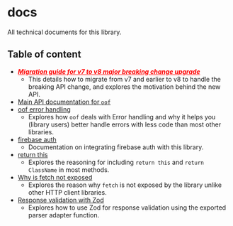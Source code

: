 # docs
All technical documents for this library.


## Table of content
- ***<a href="./v7%20to%20v8%20migration%20guide.md" target="_blank" style="color: red">Migration guide for v7 to v8 major breaking change upgrade</a>***
    - This details how to migrate from v7 and earlier to v8 to handle the breaking API change, and explores the motivation behind the new API.
- [Main API documentation for `oof`](./index.md)
- [oof error handling](./oof%20error%20handling.md)
    - Explores how `oof` deals with Error handling and why it helps you (library users) better handle errors with less code than most other libraries.
- [firebase auth](./firebase-auth.md)
    - Documentation on integrating firebase auth with this library.
- [return this](./return%20this.md)
    - Explores the reasoning for including `return this` and `return ClassName` in most methods.
- [Why is fetch not exposed](./why%20is%20fetch%20not%20exposed.md)
    - Explores the reason why `fetch` is not exposed by the library unlike other HTTP client libraries.
- [Response validation with Zod](./validation-zod.md)
    - Explores how to use Zod for response validation using the exported parser adapter function.